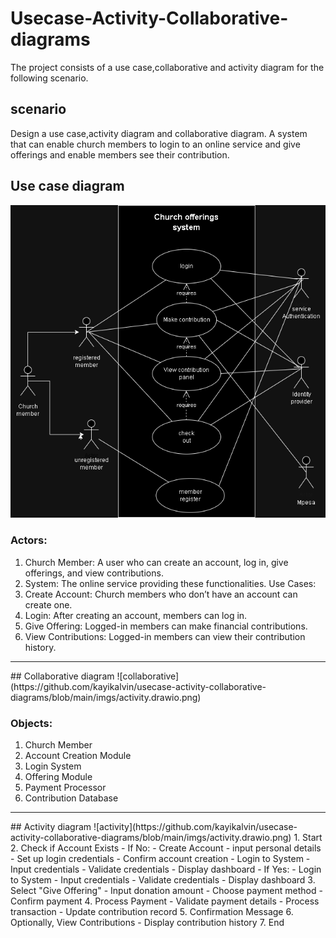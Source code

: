 # Usecase-Activity-Collaborative-diagrams
The project consists of a use case,collaborative and activity diagram for the following scenario.
## scenario
Design a use case,activity diagram and collaborative diagram.
A system that can enable church members to login to an online service and give offerings and enable members see their contribution.
## Use case diagram
![usecase](https://github.com/kayikalvin/usecase-activity-collaborative-diagrams/blob/main/imgs/use%20case.drawio.png)
<br>

### Actors:
1.	Church Member: A user who can create an account, log in, give offerings, and view contributions.
2.	System: The online service providing these functionalities.
Use Cases:
1.	Create Account: Church members who don’t have an account can create one.
2.	Login: After creating an account, members can log in.
3.	Give Offering: Logged-in members can make financial contributions.
4. 	View Contributions: Logged-in members can view their contribution history.
<hr>
## Collaborative diagram
![collaborative](https://github.com/kayikalvin/usecase-activity-collaborative-diagrams/blob/main/imgs/activity.drawio.png)

### Objects:
1.	Church Member
2.	Account Creation Module
3.	Login System
4.	Offering Module
5.	Payment Processor
6.	Contribution Database

<hr>
## Activity diagram
![activity](https://github.com/kayikalvin/usecase-activity-collaborative-diagrams/blob/main/imgs/activity.drawio.png)
1.	Start
2.	Check if Account Exists
	- If No:
		- Create Account
			- input personal details
			- Set up login credentials
			- Confirm account creation
		- Login to System
			- Input credentials
			- Validate credentials
			- Display dashboard
	- If Yes:
		- Login to System
			- Input credentials
			- Validate credentials
			- Display dashboard
3.	Select "Give Offering"
	-	Input donation amount
	-	Choose payment method
	-	Confirm payment
4.	Process Payment
	-	Validate payment details
	-	Process transaction
	-	Update contribution record
5.	Confirmation Message
6.	Optionally, View Contributions
	- Display contribution history
7.	End


